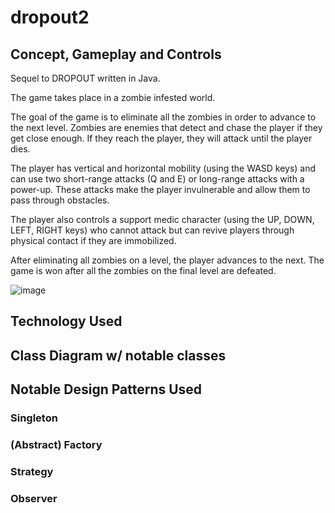 # dropout2

## Concept, Gameplay and Controls
Sequel to DROPOUT written in Java.

The game takes place in a zombie infested world.

The goal of the game is to eliminate all the zombies in order to advance to the next level. Zombies are enemies that detect and chase the player if they get close enough. If they reach the player, they will attack until the player dies.

The player has vertical and horizontal mobility (using the WASD keys) and can use two short-range attacks (Q and E) or long-range attacks with a power-up. These attacks make the player invulnerable and allow them to pass through obstacles.

The player also controls a support medic character (using the UP, DOWN, LEFT, RIGHT keys) who cannot attack but can revive players through physical contact if they are immobilized.

After eliminating all zombies on a level, the player advances to the next. The game is won after all the zombies on the final level are defeated.

![image](https://github.com/user-attachments/assets/bf30fe28-744f-4a91-b14b-2962ebfec19c)


## Technology Used

## Class Diagram w/ notable classes



## Notable Design Patterns Used

### Singleton

### (Abstract) Factory

### Strategy

### Observer
